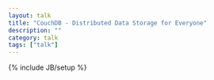 ```yaml
---
layout: talk
title: "CouchDB - Distributed Data Storage for Everyone"
description: ""
category: talk
tags: ["talk"]
---
```

{% include JB/setup %}
